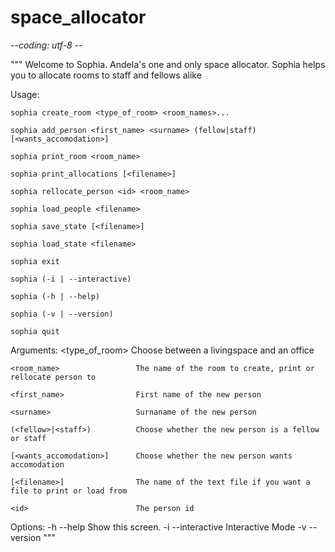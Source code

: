 # space_allocator
-*-coding: utf-8 -*-

"""
Welcome to Sophia.
Andela's one and only space allocator. Sophia helps you to allocate rooms to staff and fellows alike

Usage:

    sophia create_room <type_of_room> <room_names>...
    
    sophia add_person <first_name> <surname> (fellow|staff) [<wants_accomodation>]
    
    sophia print_room <room_name>
    
    sophia print_allocations [<filename>]
    
    sophia rellocate_person <id> <room_name>
    
    sophia load_people <filename>
    
    sophia save_state [<filename>]
    
    sophia load_state <filename>
    
    sophia exit
    
    sophia (-i | --interactive)
    
    sophia (-h | --help)
    
    sophia (-v | --version)
    
    sophia quit

Arguments:
    <type_of_room>              Choose between a livingspace and an office
    
    <room_name>                 The name of the room to create, print or rellocate person to
    
    <first_name>                First name of the new person
    
    <surname>                   Surnaname of the new person
    
    (<fellow>|<staff>)          Choose whether the new person is a fellow or staff
    
    [<wants_accomodation>]      Choose whether the new person wants accomodation
    
    [<filename>]                The name of the text file if you want a file to print or load from
    
    <id>                        The person id 

Options:
    -h --help                   Show this screen.
    -i --interactive            Interactive Mode
    -v --version
"""

